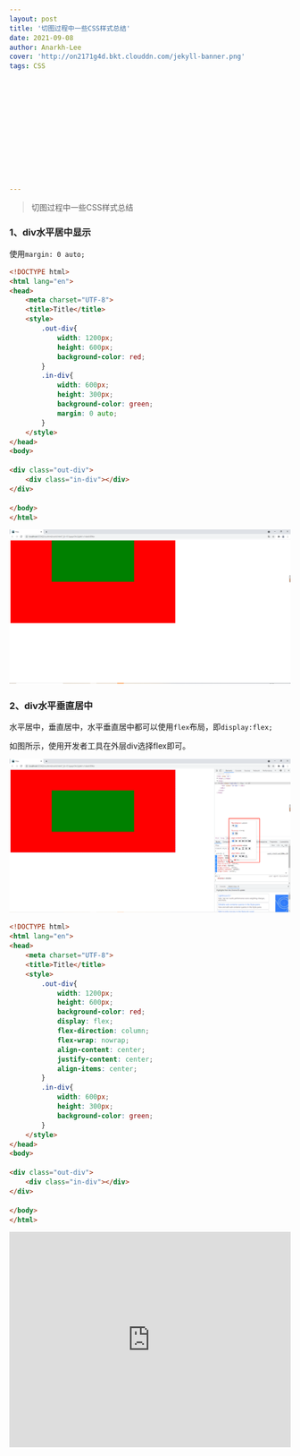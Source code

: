 ```yaml
---
layout: post
title: '切图过程中一些CSS样式总结'
date: 2021-09-08
author: Anarkh-Lee
cover: 'http://on2171g4d.bkt.clouddn.com/jekyll-banner.png'
tags: CSS












---
```


> 切图过程中一些CSS样式总结

### 1、div水平居中显示

使用`margin: 0 auto;`

```html
<!DOCTYPE html>
<html lang="en">
<head>
    <meta charset="UTF-8">
    <title>Title</title>
    <style>
        .out-div{
            width: 1200px;
            height: 600px;
            background-color: red;
        }
        .in-div{
            width: 600px;
            height: 300px;
            background-color: green;
            margin: 0 auto;
        }
    </style>
</head>
<body>

<div class="out-div">
    <div class="in-div"></div>
</div>

</body>
</html>
```

![](.\img\CSS\1.png)

### 2、div水平垂直居中

水平居中，垂直居中，水平垂直居中都可以使用`flex`布局，即`display:flex;`

如图所示，使用开发者工具在外层div选择flex即可。

![](.\img\CSS\2.png)

```html
<!DOCTYPE html>
<html lang="en">
<head>
    <meta charset="UTF-8">
    <title>Title</title>
    <style>
        .out-div{
            width: 1200px;
            height: 600px;
            background-color: red;
            display: flex;
            flex-direction: column;
            flex-wrap: nowrap;
            align-content: center;
            justify-content: center;
            align-items: center;
        }
        .in-div{
            width: 600px;
            height: 300px;
            background-color: green;
        }
    </style>
</head>
<body>

<div class="out-div">
    <div class="in-div"></div>
</div>

</body>
</html>
```







<iframe type="text/html" width="100%" height="385" src="http://www.youtube.com/embed/gfmjMWjn-Xg" frameborder="0"></iframe>